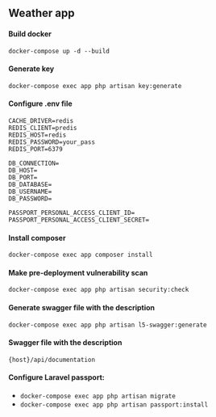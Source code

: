 ## Weather app


#### Build docker
``docker-compose up -d --build``

#### Generate key
``docker-compose exec app php artisan key:generate``

#### Configure .env file
```
CACHE_DRIVER=redis
REDIS_CLIENT=predis
REDIS_HOST=redis
REDIS_PASSWORD=your_pass
REDIS_PORT=6379

DB_CONNECTION=
DB_HOST=
DB_PORT=
DB_DATABASE=
DB_USERNAME=
DB_PASSWORD=

PASSPORT_PERSONAL_ACCESS_CLIENT_ID=
PASSPORT_PERSONAL_ACCESS_CLIENT_SECRET=
```

#### Install composer
``docker-compose exec app composer install``

#### Make pre-deployment vulnerability scan
``docker-compose exec app php artisan security:check``

#### Generate swagger file with the description
``docker-compose exec app php artisan l5-swagger:generate``

#### Swagger file with the description
``{host}/api/documentation``

#### Configure Laravel passport:
- ``docker-compose exec app php artisan migrate``
- ``docker-compose exec app php artisan passport:install``
